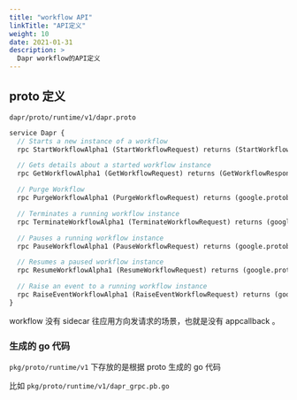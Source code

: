 ```yaml
---
title: "workflow API"
linkTitle: "API定义"
weight: 10
date: 2021-01-31
description: >
  Dapr workflow的API定义
---
```


## proto 定义

`dapr/proto/runtime/v1/dapr.proto` 

```protobuf
service Dapr {
  // Starts a new instance of a workflow
  rpc StartWorkflowAlpha1 (StartWorkflowRequest) returns (StartWorkflowResponse) {}

  // Gets details about a started workflow instance
  rpc GetWorkflowAlpha1 (GetWorkflowRequest) returns (GetWorkflowResponse) {}

  // Purge Workflow
  rpc PurgeWorkflowAlpha1 (PurgeWorkflowRequest) returns (google.protobuf.Empty) {}

  // Terminates a running workflow instance
  rpc TerminateWorkflowAlpha1 (TerminateWorkflowRequest) returns (google.protobuf.Empty) {}

  // Pauses a running workflow instance
  rpc PauseWorkflowAlpha1 (PauseWorkflowRequest) returns (google.protobuf.Empty) {}

  // Resumes a paused workflow instance
  rpc ResumeWorkflowAlpha1 (ResumeWorkflowRequest) returns (google.protobuf.Empty) {}

  // Raise an event to a running workflow instance
  rpc RaiseEventWorkflowAlpha1 (RaiseEventWorkflowRequest) returns (google.protobuf.Empty) {}
}
```

workflow 没有 sidecar 往应用方向发请求的场景，也就是没有 appcallback 。

### 生成的 go 代码

`pkg/proto/runtime/v1` 下存放的是根据 proto 生成的 go 代码

比如 `pkg/proto/runtime/v1/dapr_grpc.pb.go`